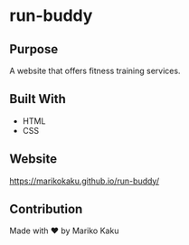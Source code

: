 # run-buddy

## Purpose
A website that offers fitness training services. 

## Built With  
* HTML
* CSS

## Website
https://marikokaku.github.io/run-buddy/

## Contribution
Made with ❤️ by Mariko Kaku
